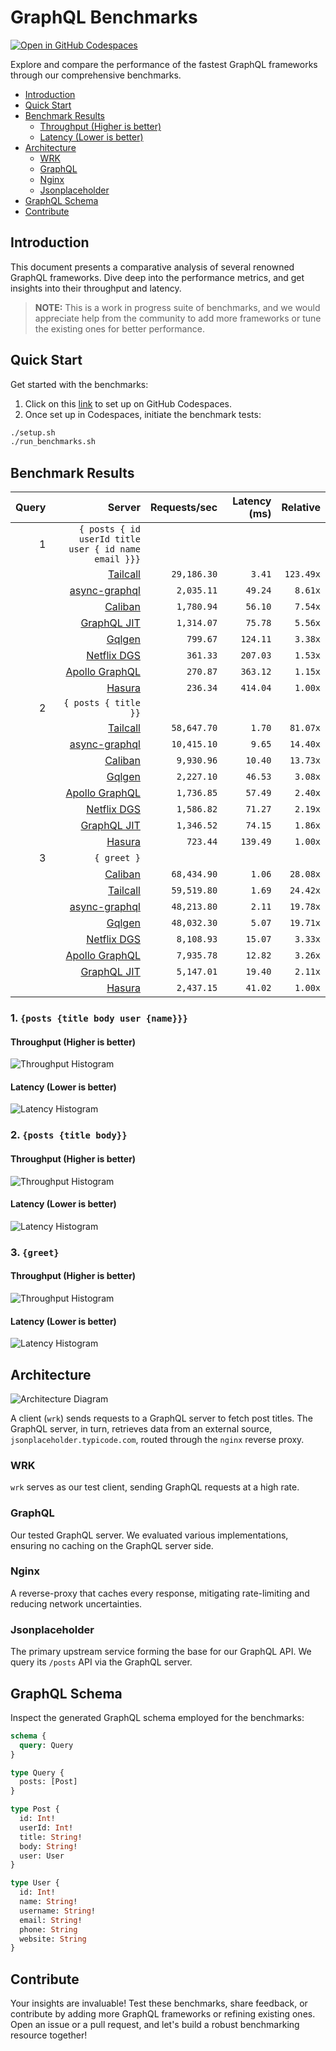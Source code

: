 # GraphQL Benchmarks <!-- omit from toc -->

[![Open in GitHub Codespaces](https://github.com/codespaces/badge.svg)](https://codespaces.new/tailcallhq/graphql-benchmarks)

Explore and compare the performance of the fastest GraphQL frameworks through our comprehensive benchmarks.

- [Introduction](#introduction)
- [Quick Start](#quick-start)
- [Benchmark Results](#benchmark-results)
  - [Throughput (Higher is better)](#throughput-higher-is-better)
  - [Latency (Lower is better)](#latency-lower-is-better)
- [Architecture](#architecture)
  - [WRK](#wrk)
  - [GraphQL](#graphql)
  - [Nginx](#nginx)
  - [Jsonplaceholder](#jsonplaceholder)
- [GraphQL Schema](#graphql-schema)
- [Contribute](#contribute)

[Tailcall]: https://github.com/tailcallhq/tailcall
[Gqlgen]: https://github.com/99designs/gqlgen
[Apollo GraphQL]: https://github.com/apollographql/apollo-server
[Netflix DGS]: https://github.com/netflix/dgs-framework
[Caliban]: https://github.com/ghostdogpr/caliban
[async-graphql]: https://github.com/async-graphql/async-graphql
[Hasura]: https://github.com/hasura/graphql-engine
[GraphQL JIT]: https://github.com/zalando-incubator/graphql-jit

## Introduction

This document presents a comparative analysis of several renowned GraphQL frameworks. Dive deep into the performance metrics, and get insights into their throughput and latency.

> **NOTE:** This is a work in progress suite of benchmarks, and we would appreciate help from the community to add more frameworks or tune the existing ones for better performance.

## Quick Start

Get started with the benchmarks:

1. Click on this [link](https://codespaces.new/tailcallhq/graphql-benchmarks) to set up on GitHub Codespaces.
2. Once set up in Codespaces, initiate the benchmark tests:

```bash
./setup.sh
./run_benchmarks.sh
```

## Benchmark Results

<!-- PERFORMANCE_RESULTS_START -->

| Query | Server | Requests/sec | Latency (ms) | Relative |
|-------:|--------:|--------------:|--------------:|---------:|
| 1 | `{ posts { id userId title user { id name email }}}` |
|| [Tailcall] | `29,186.30` | `3.41` | `123.49x` |
|| [async-graphql] | `2,035.11` | `49.24` | `8.61x` |
|| [Caliban] | `1,780.94` | `56.10` | `7.54x` |
|| [GraphQL JIT] | `1,314.07` | `75.78` | `5.56x` |
|| [Gqlgen] | `799.67` | `124.11` | `3.38x` |
|| [Netflix DGS] | `361.33` | `207.03` | `1.53x` |
|| [Apollo GraphQL] | `270.87` | `363.12` | `1.15x` |
|| [Hasura] | `236.34` | `414.04` | `1.00x` |
| 2 | `{ posts { title }}` |
|| [Tailcall] | `58,647.70` | `1.70` | `81.07x` |
|| [async-graphql] | `10,415.10` | `9.65` | `14.40x` |
|| [Caliban] | `9,930.96` | `10.40` | `13.73x` |
|| [Gqlgen] | `2,227.10` | `46.53` | `3.08x` |
|| [Apollo GraphQL] | `1,736.85` | `57.49` | `2.40x` |
|| [Netflix DGS] | `1,586.82` | `71.27` | `2.19x` |
|| [GraphQL JIT] | `1,346.52` | `74.15` | `1.86x` |
|| [Hasura] | `723.44` | `139.49` | `1.00x` |
| 3 | `{ greet }` |
|| [Caliban] | `68,434.90` | `1.06` | `28.08x` |
|| [Tailcall] | `59,519.80` | `1.69` | `24.42x` |
|| [async-graphql] | `48,213.80` | `2.11` | `19.78x` |
|| [Gqlgen] | `48,032.30` | `5.07` | `19.71x` |
|| [Netflix DGS] | `8,108.93` | `15.07` | `3.33x` |
|| [Apollo GraphQL] | `7,935.78` | `12.82` | `3.26x` |
|| [GraphQL JIT] | `5,147.01` | `19.40` | `2.11x` |
|| [Hasura] | `2,437.15` | `41.02` | `1.00x` |

<!-- PERFORMANCE_RESULTS_END -->



### 1. `{posts {title body user {name}}}`
#### Throughput (Higher is better)

![Throughput Histogram](assets/req_sec_histogram1.png)

#### Latency (Lower is better)

![Latency Histogram](assets/latency_histogram1.png)

### 2. `{posts {title body}}`
#### Throughput (Higher is better)

![Throughput Histogram](assets/req_sec_histogram2.png)

#### Latency (Lower is better)

![Latency Histogram](assets/latency_histogram2.png)

### 3. `{greet}`
#### Throughput (Higher is better)

![Throughput Histogram](assets/req_sec_histogram3.png)

#### Latency (Lower is better)

![Latency Histogram](assets/latency_histogram3.png)

## Architecture

![Architecture Diagram](assets/architecture.png)

A client (`wrk`) sends requests to a GraphQL server to fetch post titles. The GraphQL server, in turn, retrieves data from an external source, `jsonplaceholder.typicode.com`, routed through the `nginx` reverse proxy.

### WRK

`wrk` serves as our test client, sending GraphQL requests at a high rate.

### GraphQL

Our tested GraphQL server. We evaluated various implementations, ensuring no caching on the GraphQL server side.

### Nginx

A reverse-proxy that caches every response, mitigating rate-limiting and reducing network uncertainties.

### Jsonplaceholder

The primary upstream service forming the base for our GraphQL API. We query its `/posts` API via the GraphQL server.

## GraphQL Schema

Inspect the generated GraphQL schema employed for the benchmarks:

```graphql
schema {
  query: Query
}

type Query {
  posts: [Post]
}

type Post {
  id: Int!
  userId: Int!
  title: String!
  body: String!
  user: User
}

type User {
  id: Int!
  name: String!
  username: String!
  email: String!
  phone: String
  website: String
}
```

## Contribute

Your insights are invaluable! Test these benchmarks, share feedback, or contribute by adding more GraphQL frameworks or refining existing ones. Open an issue or a pull request, and let's build a robust benchmarking resource together!
